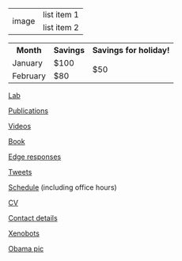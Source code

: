 <table>
  <tr>
    <td rowspan="2">image</td>
    <td>list item 1</td>
  </tr>
  <tr>
    <td>list item 2</td>
  </tr>
</table>

<table>
  <tr>
    <th>Month</th>
    <th>Savings</th>
    <th>Savings for holiday!</th>
  </tr>
  <tr>
    <td>January</td>
    <td>$100</td>
    <td rowspan="2">$50</td>
  </tr>
  <tr>
    <td>February</td>
    <td>$80</td>
  </tr>
</table>

[Lab](https://meclab.org)

[Publications](https://scholar.google.com/citations?user=Dj-kPasAAAAJ&hl=en&oi=ao)

[Videos](https://www.youtube.com/results?search_query=josh+bongard)

[Book](https://www.amazon.com/o/ASIN/0262162393/ref=s9_asin_title/103-1396384-1927027)

[Edge responses](https://www.edge.org/memberbio/joshua_bongard)

[Tweets](https://twitter.com/DoctorJosh)

[Schedule](https://docs.google.com/document/d/1-Jx9owNRMs1IbH1sXvOCXTqUIxyaJkOtlWzZfFVMZzQ/edit?usp=sharing) (including office hours)

[CV](https://jbongard.github.io/docs/CV.pdf)

[Contact details](https://www.uvm.edu/cems/cs/profiles/josh_bongard)

[Xenobots](https://cdorgs.github.io/)

[Obama pic](https://jbongard.github.io/img/2010_PECASE_HiRes.png)
